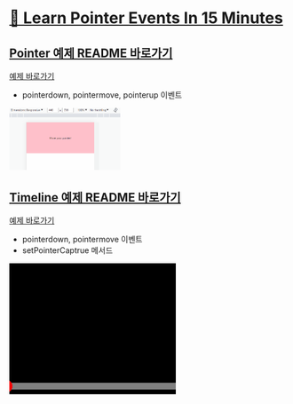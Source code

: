 # [📙 Learn Pointer Events In 15 Minutes](https://youtu.be/MhUCYR9Tb9c)

## [Pointer 예제 README 바로가기](pointer/README.md)

<a href="https://rigood.github.io/TIL-js/pointer/pointer/pointer.html" target="_blank">예제 바로가기</a>

- pointerdown, pointermove, pointerup 이벤트

<img src="readme/preview1.gif" width="200" />

<br>

## [Timeline 예제 README 바로가기](timeline/README.md)

<a href="https://rigood.github.io/TIL-js/pointer/timeline/timeline.html" target="_blank">예제 바로가기</a>

- pointerdown, pointermove 이벤트
- setPointerCaptrue 메서드

<img src="readme/preview2.gif" width="300" />

<br>
